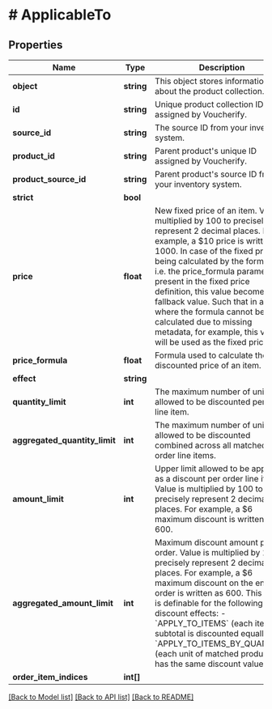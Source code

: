 # # ApplicableTo

## Properties

Name | Type | Description | Notes
------------ | ------------- | ------------- | -------------
**object** | **string** | This object stores information about the product collection. |
**id** | **string** | Unique product collection ID assigned by Voucherify. |
**source_id** | **string** | The source ID from your inventory system. | [optional]
**product_id** | **string** | Parent product&#39;s unique ID assigned by Voucherify. | [optional]
**product_source_id** | **string** | Parent product&#39;s source ID from your inventory system. | [optional]
**strict** | **bool** |  |
**price** | **float** | New fixed price of an item. Value is multiplied by 100 to precisely represent 2 decimal places. For example, a $10 price is written as 1000. In case of the fixed price being calculated by the formula, i.e. the price_formula parameter is present in the fixed price definition, this value becomes the fallback value. Such that in a case where the formula cannot be calculated due to missing metadata, for example, this value will be used as the fixed price. | [optional]
**price_formula** | **float** | Formula used to calculate the discounted price of an item. | [optional]
**effect** | **string** |  |
**quantity_limit** | **int** | The maximum number of units allowed to be discounted per order line item. | [optional]
**aggregated_quantity_limit** | **int** | The maximum number of units allowed to be discounted combined across all matched order line items. | [optional]
**amount_limit** | **int** | Upper limit allowed to be applied as a discount per order line item. Value is multiplied by 100 to precisely represent 2 decimal places. For example, a $6 maximum discount is written as 600. | [optional]
**aggregated_amount_limit** | **int** | Maximum discount amount per order. Value is multiplied by 100 to precisely represent 2 decimal places. For example, a $6 maximum discount on the entire order is written as 600. This value is definable for the following discount effects: - &#x60;APPLY_TO_ITEMS&#x60; (each item subtotal is discounted equally) - &#x60;APPLY_TO_ITEMS_BY_QUANTITY&#x60; (each unit of matched products has the same discount value) | [optional]
**order_item_indices** | **int[]** |  | [optional]

[[Back to Model list]](../../README.md#models) [[Back to API list]](../../README.md#endpoints) [[Back to README]](../../README.md)
